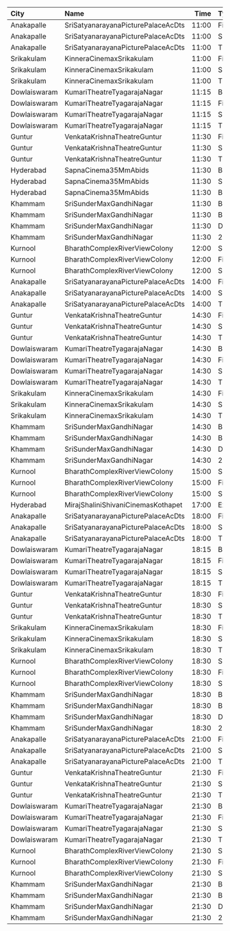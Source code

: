 | City         | Name                               |  Time | Type        | Price | Capacity | Booked |
| :----------- | :--------------------------------- | ----: | :---------- | ----: | -------: | -----: |
| Anakapalle   | SriSatyanarayanaPicturePalaceAcDts | 11:00 | FirstClass  |  112₹ |      160 |     80 |
| Anakapalle   | SriSatyanarayanaPicturePalaceAcDts | 11:00 | SecondClass |   67₹ |       22 |     22 |
| Anakapalle   | SriSatyanarayanaPicturePalaceAcDts | 11:00 | ThirdClass  |   44₹ |       46 |     46 |
| Srikakulam   | KinneraCinemaxSrikakulam           | 11:00 | FirstClass  |  112₹ |      159 |     32 |
| Srikakulam   | KinneraCinemaxSrikakulam           | 11:00 | SecondClass |   67₹ |       40 |      0 |
| Srikakulam   | KinneraCinemaxSrikakulam           | 11:00 | ThirdClass  |   44₹ |       62 |      0 |
| Dowlaiswaram | KumariTheatreTyagarajaNagar        | 11:15 | Balcony     |  100₹ |      194 |    120 |
| Dowlaiswaram | KumariTheatreTyagarajaNagar        | 11:15 | FirstClass  |  100₹ |      191 |    109 |
| Dowlaiswaram | KumariTheatreTyagarajaNagar        | 11:15 | SecondClass |   60₹ |       69 |     69 |
| Dowlaiswaram | KumariTheatreTyagarajaNagar        | 11:15 | ThirdClass  |   40₹ |      113 |    113 |
| Guntur       | VenkataKrishnaTheatreGuntur        | 11:30 | FirstClass  |  100₹ |      236 |     72 |
| Guntur       | VenkataKrishnaTheatreGuntur        | 11:30 | SecondClass |   60₹ |       59 |     59 |
| Guntur       | VenkataKrishnaTheatreGuntur        | 11:30 | ThirdClass  |   40₹ |       68 |     68 |
| Hyderabad    | SapnaCinema35MmAbids               | 11:30 | Balcony     |  100₹ |      324 |    216 |
| Hyderabad    | SapnaCinema35MmAbids               | 11:30 | Silver      |   70₹ |      228 |    164 |
| Hyderabad    | SapnaCinema35MmAbids               | 11:30 | Bronze      |   50₹ |      144 |    144 |
| Khammam      | SriSunderMaxGandhiNagar            | 11:30 | BoxA        |  150₹ |       12 |     12 |
| Khammam      | SriSunderMaxGandhiNagar            | 11:30 | Balcony     |  150₹ |      291 |      0 |
| Khammam      | SriSunderMaxGandhiNagar            | 11:30 | DressCircle |  100₹ |      222 |      0 |
| Khammam      | SriSunderMaxGandhiNagar            | 11:30 | 2ndClass    |   50₹ |      133 |      0 |
| Kurnool      | BharathComplexRiverViewColony      | 12:00 | Sofa        |   70₹ |       12 |      0 |
| Kurnool      | BharathComplexRiverViewColony      | 12:00 | FirstClass  |   70₹ |      204 |      0 |
| Kurnool      | BharathComplexRiverViewColony      | 12:00 | SecondClass |   50₹ |       90 |      0 |
| Anakapalle   | SriSatyanarayanaPicturePalaceAcDts | 14:00 | FirstClass  |  112₹ |      160 |     80 |
| Anakapalle   | SriSatyanarayanaPicturePalaceAcDts | 14:00 | SecondClass |   67₹ |       22 |     22 |
| Anakapalle   | SriSatyanarayanaPicturePalaceAcDts | 14:00 | ThirdClass  |   44₹ |       46 |     46 |
| Guntur       | VenkataKrishnaTheatreGuntur        | 14:30 | FirstClass  |  100₹ |      236 |     72 |
| Guntur       | VenkataKrishnaTheatreGuntur        | 14:30 | SecondClass |   60₹ |       59 |     59 |
| Guntur       | VenkataKrishnaTheatreGuntur        | 14:30 | ThirdClass  |   40₹ |       68 |     68 |
| Dowlaiswaram | KumariTheatreTyagarajaNagar        | 14:30 | Balcony     |  100₹ |      194 |    120 |
| Dowlaiswaram | KumariTheatreTyagarajaNagar        | 14:30 | FirstClass  |  100₹ |      191 |    109 |
| Dowlaiswaram | KumariTheatreTyagarajaNagar        | 14:30 | SecondClass |   60₹ |       69 |     69 |
| Dowlaiswaram | KumariTheatreTyagarajaNagar        | 14:30 | ThirdClass  |   40₹ |      113 |    113 |
| Srikakulam   | KinneraCinemaxSrikakulam           | 14:30 | FirstClass  |  112₹ |      159 |     32 |
| Srikakulam   | KinneraCinemaxSrikakulam           | 14:30 | SecondClass |   67₹ |       40 |      0 |
| Srikakulam   | KinneraCinemaxSrikakulam           | 14:30 | ThirdClass  |   44₹ |       62 |      0 |
| Khammam      | SriSunderMaxGandhiNagar            | 14:30 | BoxA        |  150₹ |       12 |     12 |
| Khammam      | SriSunderMaxGandhiNagar            | 14:30 | Balcony     |  150₹ |      291 |      0 |
| Khammam      | SriSunderMaxGandhiNagar            | 14:30 | DressCircle |  100₹ |      222 |      0 |
| Khammam      | SriSunderMaxGandhiNagar            | 14:30 | 2ndClass    |   50₹ |      133 |      0 |
| Kurnool      | BharathComplexRiverViewColony      | 15:00 | Sofa        |   70₹ |       12 |      0 |
| Kurnool      | BharathComplexRiverViewColony      | 15:00 | FirstClass  |   70₹ |      204 |      0 |
| Kurnool      | BharathComplexRiverViewColony      | 15:00 | SecondClass |   50₹ |       90 |      0 |
| Hyderabad    | MirajShaliniShivaniCinemasKothapet | 17:00 | Executive   |  150₹ |      130 |      0 |
| Anakapalle   | SriSatyanarayanaPicturePalaceAcDts | 18:00 | FirstClass  |  112₹ |      160 |     80 |
| Anakapalle   | SriSatyanarayanaPicturePalaceAcDts | 18:00 | SecondClass |   67₹ |       22 |     22 |
| Anakapalle   | SriSatyanarayanaPicturePalaceAcDts | 18:00 | ThirdClass  |   44₹ |       46 |     46 |
| Dowlaiswaram | KumariTheatreTyagarajaNagar        | 18:15 | Balcony     |  100₹ |      194 |    120 |
| Dowlaiswaram | KumariTheatreTyagarajaNagar        | 18:15 | FirstClass  |  100₹ |      191 |    109 |
| Dowlaiswaram | KumariTheatreTyagarajaNagar        | 18:15 | SecondClass |   60₹ |       69 |     69 |
| Dowlaiswaram | KumariTheatreTyagarajaNagar        | 18:15 | ThirdClass  |   40₹ |      113 |    113 |
| Guntur       | VenkataKrishnaTheatreGuntur        | 18:30 | FirstClass  |  100₹ |      236 |     72 |
| Guntur       | VenkataKrishnaTheatreGuntur        | 18:30 | SecondClass |   60₹ |       59 |     59 |
| Guntur       | VenkataKrishnaTheatreGuntur        | 18:30 | ThirdClass  |   40₹ |       68 |     68 |
| Srikakulam   | KinneraCinemaxSrikakulam           | 18:30 | FirstClass  |  112₹ |      159 |     32 |
| Srikakulam   | KinneraCinemaxSrikakulam           | 18:30 | SecondClass |   67₹ |       40 |      0 |
| Srikakulam   | KinneraCinemaxSrikakulam           | 18:30 | ThirdClass  |   44₹ |       62 |      0 |
| Kurnool      | BharathComplexRiverViewColony      | 18:30 | Sofa        |   70₹ |       12 |      0 |
| Kurnool      | BharathComplexRiverViewColony      | 18:30 | FirstClass  |   70₹ |      204 |      0 |
| Kurnool      | BharathComplexRiverViewColony      | 18:30 | SecondClass |   50₹ |       90 |      0 |
| Khammam      | SriSunderMaxGandhiNagar            | 18:30 | BoxA        |  150₹ |       12 |     12 |
| Khammam      | SriSunderMaxGandhiNagar            | 18:30 | Balcony     |  150₹ |      291 |      0 |
| Khammam      | SriSunderMaxGandhiNagar            | 18:30 | DressCircle |  100₹ |      222 |      0 |
| Khammam      | SriSunderMaxGandhiNagar            | 18:30 | 2ndClass    |   50₹ |      133 |      0 |
| Anakapalle   | SriSatyanarayanaPicturePalaceAcDts | 21:00 | FirstClass  |  112₹ |      160 |     80 |
| Anakapalle   | SriSatyanarayanaPicturePalaceAcDts | 21:00 | SecondClass |   67₹ |       22 |     22 |
| Anakapalle   | SriSatyanarayanaPicturePalaceAcDts | 21:00 | ThirdClass  |   44₹ |       46 |     46 |
| Guntur       | VenkataKrishnaTheatreGuntur        | 21:30 | FirstClass  |  100₹ |      236 |     72 |
| Guntur       | VenkataKrishnaTheatreGuntur        | 21:30 | SecondClass |   60₹ |       59 |     59 |
| Guntur       | VenkataKrishnaTheatreGuntur        | 21:30 | ThirdClass  |   40₹ |       68 |     68 |
| Dowlaiswaram | KumariTheatreTyagarajaNagar        | 21:30 | Balcony     |  100₹ |      194 |    120 |
| Dowlaiswaram | KumariTheatreTyagarajaNagar        | 21:30 | FirstClass  |  100₹ |      191 |    109 |
| Dowlaiswaram | KumariTheatreTyagarajaNagar        | 21:30 | SecondClass |   60₹ |       69 |     69 |
| Dowlaiswaram | KumariTheatreTyagarajaNagar        | 21:30 | ThirdClass  |   40₹ |      113 |    113 |
| Kurnool      | BharathComplexRiverViewColony      | 21:30 | Sofa        |   70₹ |       12 |      0 |
| Kurnool      | BharathComplexRiverViewColony      | 21:30 | FirstClass  |   70₹ |      204 |      0 |
| Kurnool      | BharathComplexRiverViewColony      | 21:30 | SecondClass |   50₹ |       90 |      0 |
| Khammam      | SriSunderMaxGandhiNagar            | 21:30 | BoxA        |  150₹ |       12 |     12 |
| Khammam      | SriSunderMaxGandhiNagar            | 21:30 | Balcony     |  150₹ |      291 |      0 |
| Khammam      | SriSunderMaxGandhiNagar            | 21:30 | DressCircle |  100₹ |      222 |      0 |
| Khammam      | SriSunderMaxGandhiNagar            | 21:30 | 2ndClass    |   50₹ |      133 |      0 |